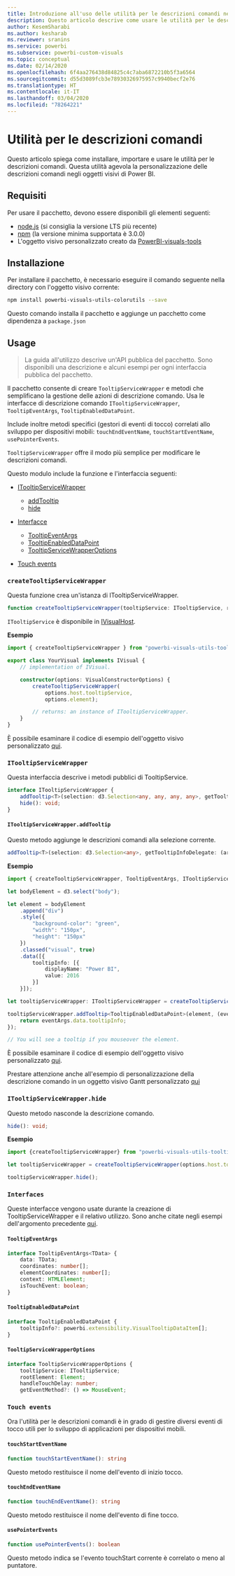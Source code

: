 ```yaml
---
title: Introduzione all'uso delle utilità per le descrizioni comandi negli oggetti visivi di Power BI
description: Questo articolo descrive come usare le utilità per le descrizioni comandi per semplificare la personalizzazione delle descrizioni comandi per gli oggetti visivi di Power BI
author: KesemSharabi
ms.author: kesharab
ms.reviewer: sranins
ms.service: powerbi
ms.subservice: powerbi-custom-visuals
ms.topic: conceptual
ms.date: 02/14/2020
ms.openlocfilehash: 6f4aa276438d84825c4c7aba6872210b5f3a6564
ms.sourcegitcommit: d55d3089fcb3e78930326975957c9940becf2e76
ms.translationtype: HT
ms.contentlocale: it-IT
ms.lasthandoff: 03/04/2020
ms.locfileid: "78264221"
---
```

# <a name="tooltip-utils"></a>Utilità per le descrizioni comandi
Questo articolo spiega come installare, importare e usare le utilità per le descrizioni comandi. Questa utilità agevola la personalizzazione delle descrizioni comandi negli oggetti visivi di Power BI.

## <a name="requirements"></a>Requisiti
Per usare il pacchetto, devono essere disponibili gli elementi seguenti:
* [node.js](https://nodejs.org) (si consiglia la versione LTS più recente)
* [npm](https://www.npmjs.com/) (la versione minima supportata è 3.0.0)
* L'oggetto visivo personalizzato creato da [PowerBI-visuals-tools](https://www.npmjs.com/package/powerbi-visuals-tools)

## <a name="installation"></a>Installazione

Per installare il pacchetto, è necessario eseguire il comando seguente nella directory con l'oggetto visivo corrente:

```bash
npm install powerbi-visuals-utils-colorutils --save
```
Questo comando installa il pacchetto e aggiunge un pacchetto come dipendenza a ```package.json```

## <a name="usage"></a>Usage

> La guida all'utilizzo descrive un'API pubblica del pacchetto. Sono disponibili una descrizione e alcuni esempi per ogni interfaccia pubblica del pacchetto.

Il pacchetto consente di creare `TooltipServiceWrapper` e metodi che semplificano la gestione delle azioni di descrizione comando. Usa le interfacce di descrizione comando `ITooltipServiceWrapper`, `TooltipEventArgs`, `TooltipEnabledDataPoint`. 

Include inoltre metodi specifici (gestori di eventi di tocco) correlati allo sviluppo per dispositivi mobili: `touchEndEventName`, `touchStartEventName`, `usePointerEvents`.

`TooltipServiceWrapper` offre il modo più semplice per modificare le descrizioni comandi.

Questo modulo include la funzione e l'interfaccia seguenti:
* [ITooltipServiceWrapper](#itooltipservicewrapper)
  * [addTooltip](#itooltipservicewrapperaddtooltip)
  * [hide](#itooltipservicewrapperhide)

* [Interfacce](#interfaces)
  * [TooltipEventArgs](#tooltipeventargs)
  * [TooltipEnabledDataPoint](#tooltipenableddatapoint)
  * [TooltipServiceWrapperOptions](#tooltipservicewrapperoptions)
* [Touch events](#touch-events)

### `createTooltipServiceWrapper`
Questa funzione crea un'istanza di ITooltipServiceWrapper.

```typescript
function createTooltipServiceWrapper(tooltipService: ITooltipService, rootElement: Element, handleTouchDelay?: number,  getEventMethod?: () => MouseEvent): ITooltipServiceWrapper;
```

```ITooltipService``` è disponibile in [IVisualHost](https://github.com/microsoft/PowerBI-visuals-tools/blob/master/templates/visuals/.api/v2.6.0/PowerBI-visuals.d.ts#L1335).

**Esempio**

```typescript
import { createTooltipServiceWrapper } from "powerbi-visuals-utils-tooltiputils";

export class YourVisual implements IVisual {
    // implementation of IVisual.

    constructor(options: VisualConstructorOptions) {
        createTooltipServiceWrapper(
            options.host.tooltipService,
            options.element);

        // returns: an instance of ITooltipServiceWrapper.
    }
}
```

È possibile esaminare il codice di esempio dell'oggetto visivo personalizzato [qui](https://github.com/microsoft/powerbi-visuals-gantt/blob/master/src/gantt.ts#L391).

### `ITooltipServiceWrapper`
Questa interfaccia descrive i metodi pubblici di TooltipService.

```typescript
interface ITooltipServiceWrapper {
    addTooltip<T>(selection: d3.Selection<any, any, any, any>, getTooltipInfoDelegate: (args: TooltipEventArgs<T>) => powerbi.extensibility.VisualTooltipDataItem[], getDataPointIdentity?: (args: TooltipEventArgs<T>) => powerbi.visuals.ISelectionId, reloadTooltipDataOnMouseMove?: boolean): void;
    hide(): void;
}
```

#### `ITooltipServiceWrapper.addTooltip`

Questo metodo aggiunge le descrizioni comandi alla selezione corrente.

```typescript
addTooltip<T>(selection: d3.Selection<any>, getTooltipInfoDelegate: (args: TooltipEventArgs<T>) => VisualTooltipDataItem[], getDataPointIdentity?: (args: TooltipEventArgs<T>) => ISelectionId, reloadTooltipDataOnMouseMove?: boolean): void;
```

**Esempio**

```typescript
import { createTooltipServiceWrapper, TooltipEventArgs, ITooltipServiceWrapper, TooltipEnabledDataPoint } from "powerbi-visuals-utils-tooltiputils";

let bodyElement = d3.select("body");

let element = bodyElement
    .append("div")
    .style({
        "background-color": "green",
        "width": "150px",
        "height": "150px"
    })
    .classed("visual", true)
    .data([{
        tooltipInfo: [{
            displayName: "Power BI",
            value: 2016
        }]
    }]);

let tooltipServiceWrapper: ITooltipServiceWrapper = createTooltipServiceWrapper(tooltipService, bodyElement.get(0)); // tooltipService is from the IVisualHost.

tooltipServiceWrapper.addTooltip<TooltipEnabledDataPoint>(element, (eventArgs: TooltipEventArgs<TooltipEnabledDataPoint>) => {
    return eventArgs.data.tooltipInfo;
});

// You will see a tooltip if you mouseover the element.
```

È possibile esaminare il codice di esempio dell'oggetto visivo personalizzato [qui](https://github.com/microsoft/powerbi-visuals-gantt/blob/master/src/gantt.ts#L2931).

Prestare attenzione anche all'esempio di personalizzazione della descrizione comando in un oggetto visivo Gantt personalizzato [qui](https://github.com/microsoft/powerbi-visuals-gantt/blob/master/src/gantt.ts#L573-L648)

### `ITooltipServiceWrapper.hide`

Questo metodo nasconde la descrizione comando.

```typescript
hide(): void;
```

**Esempio**

```typescript
import {createTooltipServiceWrapper} from "powerbi-visuals-utils-tooltiputils";

let tooltipServiceWrapper = createTooltipServiceWrapper(options.host.tooltipService, options.element); // options are from the VisualConstructorOptions.

tooltipServiceWrapper.hide();
```
### `Interfaces`
Queste interfacce vengono usate durante la creazione di TooltipServiceWrapper e il relativo utilizzo. Sono anche citate negli esempi dell'argomento precedente [qui](#itooltipservicewrapperaddtooltip).

#### `TooltipEventArgs`
```typescript
interface TooltipEventArgs<TData> {
    data: TData;
    coordinates: number[];
    elementCoordinates: number[];
    context: HTMLElement;
    isTouchEvent: boolean;
}
```

#### `TooltipEnabledDataPoint`
```typescript
interface TooltipEnabledDataPoint {
    tooltipInfo?: powerbi.extensibility.VisualTooltipDataItem[];
}
```

#### `TooltipServiceWrapperOptions`
```typescript
interface TooltipServiceWrapperOptions {
    tooltipService: ITooltipService;
    rootElement: Element;
    handleTouchDelay: number;
    getEventMethod?: () => MouseEvent;
```

### `Touch events`

Ora l'utilità per le descrizioni comandi è in grado di gestire diversi eventi di tocco utili per lo sviluppo di applicazioni per dispositivi mobili.

#### `touchStartEventName`
```typescript
function touchStartEventName(): string
```
Questo metodo restituisce il nome dell'evento di inizio tocco.

#### `touchEndEventName`
```typescript
function touchEndEventName(): string
```
Questo metodo restituisce il nome dell'evento di fine tocco.

#### `usePointerEvents`
```typescript
function usePointerEvents(): boolean
```
Questo metodo indica se l'evento touchStart corrente è correlato o meno al puntatore.

